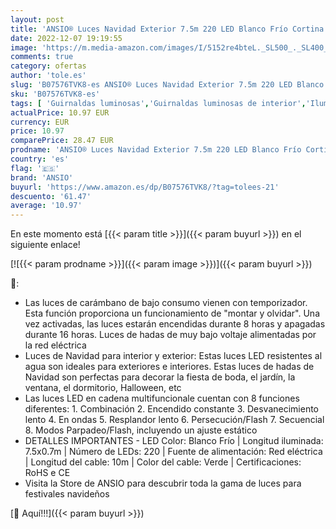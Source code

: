 ```yaml
---
layout: post
title: 'ANSIO® Luces Navidad Exterior 7.5m 220 LED Blanco Frío Cortina de Luces Navidad Interior Guirnalda Luces Perfectas para Decorar la Fiesta de Boda  el Jardín  la Ventana  Halloween | Cable Verde'
date: 2022-12-07 19:19:55
image: 'https://m.media-amazon.com/images/I/5152re4bteL._SL500_._SL400_.jpg'
comments: true
category: ofertas
author: 'tole.es'
slug: 'B07576TVK8-es ANSIO® Luces Navidad Exterior 7.5m 220 LED Blanco Frío...'
sku: 'B07576TVK8-es'
tags: [ 'Guirnaldas luminosas','Guirnaldas luminosas de interior','Iluminación','ansio','navidad','🇪🇸', ]
actualPrice: 10.97 EUR
currency: EUR
price: 10.97
comparePrice: 28.47 EUR
prodname: 'ANSIO® Luces Navidad Exterior 7.5m 220 LED Blanco Frío Cortina de Luces Navidad Interior Guirnalda Luces Perfectas para Decorar la Fiesta de Boda  el Jardín  la Ventana  Halloween | Cable Verde'
country: 'es'
flag: '🇪🇸'
brand: 'ANSIO'
buyurl: 'https://www.amazon.es/dp/B07576TVK8/?tag=tolees-21'
descuento: '61.47'
average: '10.97'
---
```


En este momento está [{{< param title >}}]({{< param buyurl >}}) en el siguiente enlace!

[![{{< param prodname >}}]({{< param image >}})]({{< param buyurl >}})

🔎:

- Las luces de carámbano de bajo consumo vienen con temporizador. Esta función proporciona un funcionamiento de "montar y olvidar". Una vez activadas, las luces estarán encendidas durante 8 horas y apagadas durante 16 horas. Luces de hadas de muy bajo voltaje alimentadas por la red eléctrica
- Luces de Navidad para interior y exterior: Estas luces LED resistentes al agua son ideales para exteriores e interiores. Estas luces de hadas de Navidad son perfectas para decorar la fiesta de boda, el jardín, la ventana, el dormitorio, Halloween, etc
- Las luces LED en cadena multifuncionale cuentan con 8 funciones diferentes: 1. Combinación 2. Encendido constante 3. Desvanecimiento lento 4. En ondas 5. Resplandor lento 6. Persecución/Flash 7. Secuencial 8. Modos Parpadeo/Flash, incluyendo un ajuste estático
- DETALLES IMPORTANTES - LED Color: Blanco Frío | Longitud iluminada: 7.5x0.7m | Número de LEDs: 220 | Fuente de alimentación: Red eléctrica | Longitud del cable: 10m | Color del cable: Verde | Certificaciones: RoHS e CE
- Visita la Store de ANSIO para descubrir toda la gama de luces para festivales navideños

[🛒 Aquí!!!]({{< param buyurl >}})
